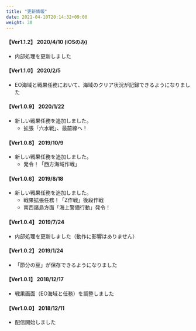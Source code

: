 ```yaml
---
title: "更新情報"
date: 2021-04-10T20:14:32+09:00
weight: 30
---
```


#### 【Ver1.1.2】 2020/4/10 (iOSのみ)

* 内部処理を更新しました


#### 【Ver1.1.0】 2020/2/5

* EO海域と戦果任務において、海域のクリア状況が記録できるようになりました

#### 【Ver1.0.9】 2020/1/22

* 新しい戦果任務を追加しました。
  * 拡張「六水戦」、最前線へ！

#### 【Ver1.0.8】 2019/10/9

* 新しい戦果任務を追加しました。
  * 発令！「西方海域作戦」

#### 【Ver1.0.6】 2019/8/18

* 新しい戦果任務を追加しました。
  * 戦果拡張任務！「Z作戦」後段作戦
  * 南西諸島方面「海上警備行動」発令！

#### 【Ver1.0.4】 2019/7/24

* 内部処理を更新しました（動作に影響はありません）

#### 【Ver1.0.2】 2019/1/24

* 「節分の豆」が保存できるようになりました

#### 【Ver1.0.1】 2018/12/17

* 戦果画面（EO海域と任務）を調整しました

#### 【Ver1.0.0】 2018/12/11

* 配信開始しました
